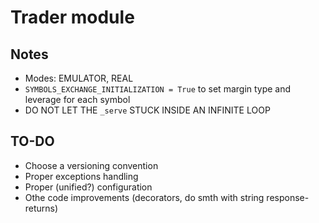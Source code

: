 # Trader module

## Notes
- Modes: EMULATOR, REAL
- ```SYMBOLS_EXCHANGE_INITIALIZATION = True``` to set margin type and leverage for each symbol
- DO NOT LET THE ```_serve``` STUCK INSIDE AN INFINITE LOOP

## TO-DO
- Choose a versioning convention
- Proper exceptions handling
- Proper (unified?) configuration
- Othe code improvements (decorators, do smth with string response-returns)